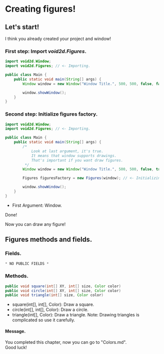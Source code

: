 # Creating figures!
## Let's start!
I think you already created your project and window!

### First step: Import *void2d.Figures*.
```java
import void2d.Window;
import void2d.Figures; // <- Importing.

public class Main {
    public static void main(String[] args) {
        Window window = new Window("Window Title.", 500, 500, false, false);

        window.showWindow();
    }
}
```

### Second step: Initialize figures factory.
```java
import void2d.Window;
import void2d.Figures; // <- Importing.

public class Main {
    public static void main(String[] args) {
        /*
            Look at last argument, it's true.
            It means that window supports drawings.
            That's important if you want draw figures.
         */
        Window window = new Window("Window Title.", 500, 500, false, true);

        Figures figuresFactory = new Figures(window); // <- Initializing.

        window.showWindow();
    }
}
```

- First Argument: Window.

Done!

Now you can draw any figure!

## Figures methods and fields.
### Fields.
```java
* NO PUBLIC FIELDS *
```

### Methods.
```java
public void square(int[] XY, int[] size, Color color)
public void circle(int[] XY, int[] size, Color color)
public void triangle(int[] size, Color color)
```

- square(int[], int[], Color): Draw a square.
- circle(int[], int[], Color): Draw a circle.
- triangle(int[], Color): Draw a triangle. Note: Drawing triangles is complicated so use it carefully.

#### Message.
You completed this chapter, now you can go to "Colors.md".
<br>Good luck!

